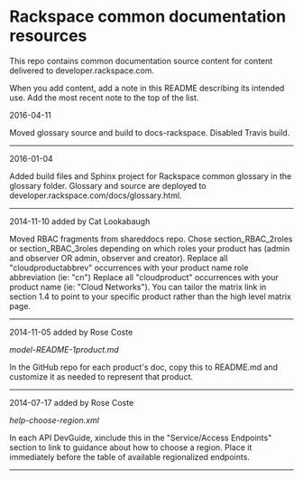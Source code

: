 Rackspace common documentation resources
=========================================


This repo contains common documentation source content for content delivered to developer.rackspace.com. 


When you add content, add a note in this README describing its intended use.
Add the most recent note to the top of the list.

2016-04-11

Moved glossary source and build to docs-rackspace. 
Disabled Travis build.


----
2016-01-04

Added build files and Sphinx project for Rackspace common glossary in the glossary folder. 
Glossary and source are deployed to developer.rackspace.com/docs/glossary.html.

----
2014-11-10 added by Cat Lookabaugh

Moved RBAC fragments from shareddocs repo. 
Chose section_RBAC_2roles or section_RBAC_3roles depending on which roles your product has (admin and observer 
    OR admin, observer and creator).
Replace all "cloudproductabbrev" occurrences with your product name role abbreviation (ie: "cn")
Replace all "cloudproduct" occurrences with your product name (ie: "Cloud Networks").
You can tailor the matrix link in section 1.4 to point to your specific product rather than the high level matrix page.

----
2014-11-05 added by Rose Coste

*model-README-1product.md*

In the GitHub repo for each product's doc, copy this to README.md and customize it as needed to represent that product.

----
2014-07-17 added by Rose Coste

*help-choose-region.xml*

In each API DevGuide, xinclude this in the "Service/Access Endpoints" section to link to guidance about how to choose a region. Place it immediately before the table of available regionalized endpoints.

----
